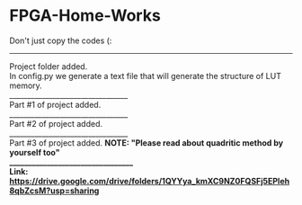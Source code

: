 # FPGA-Home-Works
Don't just copy the codes (:
_________________________________
Project folder added.<br />
In config.py we generate a text file that will generate the structure of LUT memory. <br />
_________________________________ <br />
Part #1 of project added. <br />
_________________________________ <br />
Part #2 of project added. <br />
_________________________________ <br />
Part #3 of project added. <b>NOTE: "Please read about quadritic method by yourself too"<b/>  <br />
_________________________________ <br />
Link: <br />
https://drive.google.com/drive/folders/1QYYya_kmXC9NZ0FQSFj5EPleh8qbZcsM?usp=sharing

